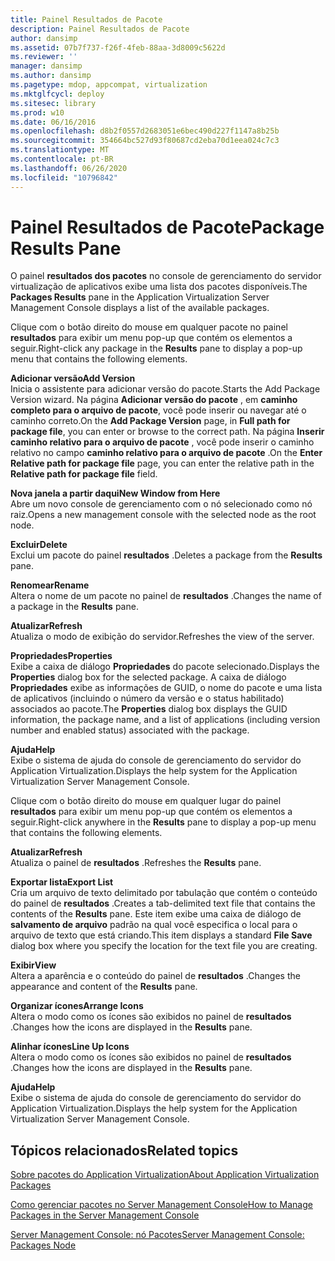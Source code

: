 ```yaml
---
title: Painel Resultados de Pacote
description: Painel Resultados de Pacote
author: dansimp
ms.assetid: 07b7f737-f26f-4feb-88aa-3d8009c5622d
ms.reviewer: ''
manager: dansimp
ms.author: dansimp
ms.pagetype: mdop, appcompat, virtualization
ms.mktglfcycl: deploy
ms.sitesec: library
ms.prod: w10
ms.date: 06/16/2016
ms.openlocfilehash: d8b2f0557d2683051e6bec490d227f1147a8b25b
ms.sourcegitcommit: 354664bc527d93f80687cd2eba70d1eea024c7c3
ms.translationtype: MT
ms.contentlocale: pt-BR
ms.lasthandoff: 06/26/2020
ms.locfileid: "10796842"
---
```

# <span data-ttu-id="074ae-103">Painel Resultados de Pacote</span><span class="sxs-lookup"><span data-stu-id="074ae-103">Package Results Pane</span></span>


<span data-ttu-id="074ae-104">O painel **resultados dos pacotes** no console de gerenciamento do servidor virtualização de aplicativos exibe uma lista dos pacotes disponíveis.</span><span class="sxs-lookup"><span data-stu-id="074ae-104">The **Packages Results** pane in the Application Virtualization Server Management Console displays a list of the available packages.</span></span>

<span data-ttu-id="074ae-105">Clique com o botão direito do mouse em qualquer pacote no painel **resultados** para exibir um menu pop-up que contém os elementos a seguir.</span><span class="sxs-lookup"><span data-stu-id="074ae-105">Right-click any package in the **Results** pane to display a pop-up menu that contains the following elements.</span></span>

<a href="" id="add-version"></a>**<span data-ttu-id="074ae-106">Adicionar versão</span><span class="sxs-lookup"><span data-stu-id="074ae-106">Add Version</span></span>**  
<span data-ttu-id="074ae-107">Inicia o assistente para adicionar versão do pacote.</span><span class="sxs-lookup"><span data-stu-id="074ae-107">Starts the Add Package Version wizard.</span></span> <span data-ttu-id="074ae-108">Na página **Adicionar versão do pacote** , em **caminho completo para o arquivo de pacote**, você pode inserir ou navegar até o caminho correto.</span><span class="sxs-lookup"><span data-stu-id="074ae-108">On the **Add Package Version** page, in **Full path for package file**, you can enter or browse to the correct path.</span></span> <span data-ttu-id="074ae-109">Na página **Inserir caminho relativo para o arquivo de pacote** , você pode inserir o caminho relativo no campo **caminho relativo para o arquivo de pacote** .</span><span class="sxs-lookup"><span data-stu-id="074ae-109">On the **Enter Relative path for package file** page, you can enter the relative path in the **Relative path for package file** field.</span></span>

<a href="" id="new-window-from-here"></a>**<span data-ttu-id="074ae-110">Nova janela a partir daqui</span><span class="sxs-lookup"><span data-stu-id="074ae-110">New Window from Here</span></span>**  
<span data-ttu-id="074ae-111">Abre um novo console de gerenciamento com o nó selecionado como nó raiz.</span><span class="sxs-lookup"><span data-stu-id="074ae-111">Opens a new management console with the selected node as the root node.</span></span>

<a href="" id="delete"></a>**<span data-ttu-id="074ae-112">Excluir</span><span class="sxs-lookup"><span data-stu-id="074ae-112">Delete</span></span>**  
<span data-ttu-id="074ae-113">Exclui um pacote do painel **resultados** .</span><span class="sxs-lookup"><span data-stu-id="074ae-113">Deletes a package from the **Results** pane.</span></span>

<a href="" id="rename"></a>**<span data-ttu-id="074ae-114">Renomear</span><span class="sxs-lookup"><span data-stu-id="074ae-114">Rename</span></span>**  
<span data-ttu-id="074ae-115">Altera o nome de um pacote no painel de **resultados** .</span><span class="sxs-lookup"><span data-stu-id="074ae-115">Changes the name of a package in the **Results** pane.</span></span>

<a href="" id="refresh"></a>**<span data-ttu-id="074ae-116">Atualizar</span><span class="sxs-lookup"><span data-stu-id="074ae-116">Refresh</span></span>**  
<span data-ttu-id="074ae-117">Atualiza o modo de exibição do servidor.</span><span class="sxs-lookup"><span data-stu-id="074ae-117">Refreshes the view of the server.</span></span>

<a href="" id="properties"></a>**<span data-ttu-id="074ae-118">Propriedades</span><span class="sxs-lookup"><span data-stu-id="074ae-118">Properties</span></span>**  
<span data-ttu-id="074ae-119">Exibe a caixa de diálogo **Propriedades** do pacote selecionado.</span><span class="sxs-lookup"><span data-stu-id="074ae-119">Displays the **Properties** dialog box for the selected package.</span></span> <span data-ttu-id="074ae-120">A caixa de diálogo **Propriedades** exibe as informações de GUID, o nome do pacote e uma lista de aplicativos (incluindo o número da versão e o status habilitado) associados ao pacote.</span><span class="sxs-lookup"><span data-stu-id="074ae-120">The **Properties** dialog box displays the GUID information, the package name, and a list of applications (including version number and enabled status) associated with the package.</span></span>

<a href="" id="help"></a>**<span data-ttu-id="074ae-121">Ajuda</span><span class="sxs-lookup"><span data-stu-id="074ae-121">Help</span></span>**  
<span data-ttu-id="074ae-122">Exibe o sistema de ajuda do console de gerenciamento do servidor do Application Virtualization.</span><span class="sxs-lookup"><span data-stu-id="074ae-122">Displays the help system for the Application Virtualization Server Management Console.</span></span>

<span data-ttu-id="074ae-123">Clique com o botão direito do mouse em qualquer lugar do painel **resultados** para exibir um menu pop-up que contém os elementos a seguir.</span><span class="sxs-lookup"><span data-stu-id="074ae-123">Right-click anywhere in the **Results** pane to display a pop-up menu that contains the following elements.</span></span>

<a href="" id="refresh"></a>**<span data-ttu-id="074ae-124">Atualizar</span><span class="sxs-lookup"><span data-stu-id="074ae-124">Refresh</span></span>**  
<span data-ttu-id="074ae-125">Atualiza o painel de **resultados** .</span><span class="sxs-lookup"><span data-stu-id="074ae-125">Refreshes the **Results** pane.</span></span>

<a href="" id="export-list"></a>**<span data-ttu-id="074ae-126">Exportar lista</span><span class="sxs-lookup"><span data-stu-id="074ae-126">Export List</span></span>**  
<span data-ttu-id="074ae-127">Cria um arquivo de texto delimitado por tabulação que contém o conteúdo do painel de **resultados** .</span><span class="sxs-lookup"><span data-stu-id="074ae-127">Creates a tab-delimited text file that contains the contents of the **Results** pane.</span></span> <span data-ttu-id="074ae-128">Este item exibe uma caixa de diálogo de **salvamento de arquivo** padrão na qual você especifica o local para o arquivo de texto que está criando.</span><span class="sxs-lookup"><span data-stu-id="074ae-128">This item displays a standard **File Save** dialog box where you specify the location for the text file you are creating.</span></span>

<a href="" id="view"></a>**<span data-ttu-id="074ae-129">Exibir</span><span class="sxs-lookup"><span data-stu-id="074ae-129">View</span></span>**  
<span data-ttu-id="074ae-130">Altera a aparência e o conteúdo do painel de **resultados** .</span><span class="sxs-lookup"><span data-stu-id="074ae-130">Changes the appearance and content of the **Results** pane.</span></span>

<a href="" id="arrange-icons"></a>**<span data-ttu-id="074ae-131">Organizar ícones</span><span class="sxs-lookup"><span data-stu-id="074ae-131">Arrange Icons</span></span>**  
<span data-ttu-id="074ae-132">Altera o modo como os ícones são exibidos no painel de **resultados** .</span><span class="sxs-lookup"><span data-stu-id="074ae-132">Changes how the icons are displayed in the **Results** pane.</span></span>

<a href="" id="line-up-icons"></a>**<span data-ttu-id="074ae-133">Alinhar ícones</span><span class="sxs-lookup"><span data-stu-id="074ae-133">Line Up Icons</span></span>**  
<span data-ttu-id="074ae-134">Altera o modo como os ícones são exibidos no painel de **resultados** .</span><span class="sxs-lookup"><span data-stu-id="074ae-134">Changes how the icons are displayed in the **Results** pane.</span></span>

<a href="" id="help"></a>**<span data-ttu-id="074ae-135">Ajuda</span><span class="sxs-lookup"><span data-stu-id="074ae-135">Help</span></span>**  
<span data-ttu-id="074ae-136">Exibe o sistema de ajuda do console de gerenciamento do servidor do Application Virtualization.</span><span class="sxs-lookup"><span data-stu-id="074ae-136">Displays the help system for the Application Virtualization Server Management Console.</span></span>

## <span data-ttu-id="074ae-137">Tópicos relacionados</span><span class="sxs-lookup"><span data-stu-id="074ae-137">Related topics</span></span>


[<span data-ttu-id="074ae-138">Sobre pacotes do Application Virtualization</span><span class="sxs-lookup"><span data-stu-id="074ae-138">About Application Virtualization Packages</span></span>](about-application-virtualization-packages.md)

[<span data-ttu-id="074ae-139">Como gerenciar pacotes no Server Management Console</span><span class="sxs-lookup"><span data-stu-id="074ae-139">How to Manage Packages in the Server Management Console</span></span>](how-to-manage-packages-in-the-server-management-console.md)

[<span data-ttu-id="074ae-140">Server Management Console: nó Pacotes</span><span class="sxs-lookup"><span data-stu-id="074ae-140">Server Management Console: Packages Node</span></span>](server-management-console-packages-node.md)

 

 





